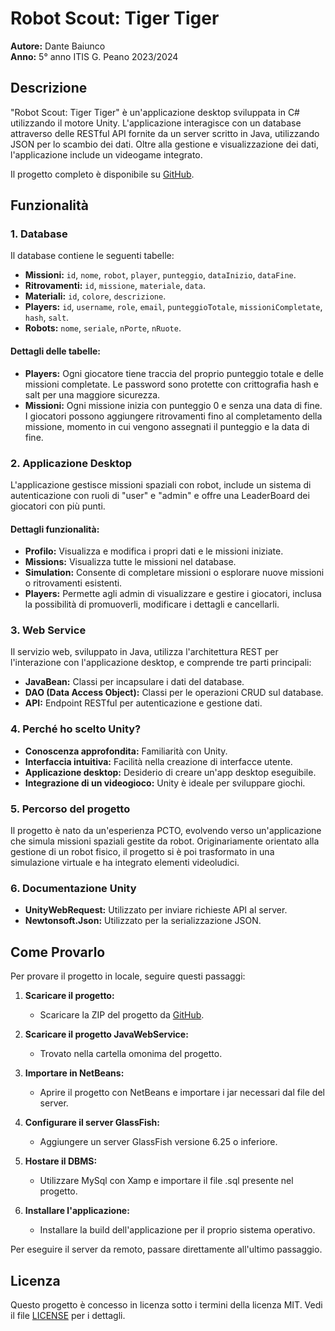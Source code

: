 # Robot Scout: Tiger Tiger

**Autore:** Dante Baiunco  
**Anno:** 5° anno ITIS G. Peano 2023/2024

## Descrizione
"Robot Scout: Tiger Tiger" è un'applicazione desktop sviluppata in C# utilizzando il motore Unity. L'applicazione interagisce con un database attraverso delle RESTful API fornite da un server scritto in Java, utilizzando JSON per lo scambio dei dati. Oltre alla gestione e visualizzazione dei dati, l'applicazione include un videogame integrato.

Il progetto completo è disponibile su [GitHub](https://github.com/PolloRequem/RobotTigerTigerEX).

## Funzionalità

### 1. Database
Il database contiene le seguenti tabelle:

- **Missioni:** `id`, `nome`, `robot`, `player`, `punteggio`, `dataInizio`, `dataFine`.
- **Ritrovamenti:** `id`, `missione`, `materiale`, `data`.
- **Materiali:** `id`, `colore`, `descrizione`.
- **Players:** `id`, `username`, `role`, `email`, `punteggioTotale`, `missioniCompletate`, `hash`, `salt`.
- **Robots:** `nome`, `seriale`, `nPorte`, `nRuote`.

#### Dettagli delle tabelle:

- **Players:** Ogni giocatore tiene traccia del proprio punteggio totale e delle missioni completate. Le password sono protette con crittografia hash e salt per una maggiore sicurezza.
- **Missioni:** Ogni missione inizia con punteggio 0 e senza una data di fine. I giocatori possono aggiungere ritrovamenti fino al completamento della missione, momento in cui vengono assegnati il punteggio e la data di fine.

### 2. Applicazione Desktop
L'applicazione gestisce missioni spaziali con robot, include un sistema di autenticazione con ruoli di "user" e "admin" e offre una LeaderBoard dei giocatori con più punti.

#### Dettagli funzionalità:

- **Profilo:** Visualizza e modifica i propri dati e le missioni iniziate.
- **Missions:** Visualizza tutte le missioni nel database.
- **Simulation:** Consente di completare missioni o esplorare nuove missioni o ritrovamenti esistenti.
- **Players:** Permette agli admin di visualizzare e gestire i giocatori, inclusa la possibilità di promuoverli, modificare i dettagli e cancellarli.

### 3. Web Service
Il servizio web, sviluppato in Java, utilizza l'architettura REST per l'interazione con l'applicazione desktop, e comprende tre parti principali:

- **JavaBean:** Classi per incapsulare i dati del database.
- **DAO (Data Access Object):** Classi per le operazioni CRUD sul database.
- **API:** Endpoint RESTful per autenticazione e gestione dati.

### 4. Perché ho scelto Unity?
- **Conoscenza approfondita:** Familiarità con Unity.
- **Interfaccia intuitiva:** Facilità nella creazione di interfacce utente.
- **Applicazione desktop:** Desiderio di creare un'app desktop eseguibile.
- **Integrazione di un videogioco:** Unity è ideale per sviluppare giochi.

### 5. Percorso del progetto
Il progetto è nato da un'esperienza PCTO, evolvendo verso un'applicazione che simula missioni spaziali gestite da robot. Originariamente orientato alla gestione di un robot fisico, il progetto si è poi trasformato in una simulazione virtuale e ha integrato elementi videoludici.

### 6. Documentazione Unity
- **UnityWebRequest:** Utilizzato per inviare richieste API al server.
- **Newtonsoft.Json:** Utilizzato per la serializzazione JSON.

## Come Provarlo

Per provare il progetto in locale, seguire questi passaggi:

1. **Scaricare il progetto:**
   - Scaricare la ZIP del progetto da [GitHub](https://github.com/PolloRequem/RobotTigerTigerEX).

2. **Scaricare il progetto JavaWebService:**
   - Trovato nella cartella omonima del progetto.

3. **Importare in NetBeans:**
   - Aprire il progetto con NetBeans e importare i jar necessari dal file del server.

4. **Configurare il server GlassFish:**
   - Aggiungere un server GlassFish versione 6.25 o inferiore.

5. **Hostare il DBMS:**
   - Utilizzare MySql con Xamp e importare il file .sql presente nel progetto.

6. **Installare l'applicazione:**
   - Installare la build dell'applicazione per il proprio sistema operativo.

Per eseguire il server da remoto, passare direttamente all'ultimo passaggio.

## Licenza
Questo progetto è concesso in licenza sotto i termini della licenza MIT. Vedi il file [LICENSE](https://github.com/PolloRequem/RobotTigerTigerEX/blob/main/LICENSE) per i dettagli.
